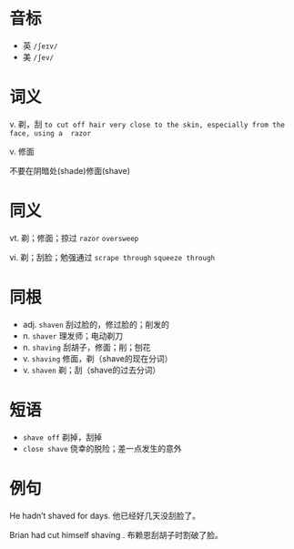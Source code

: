 # 音标

- 英 `/ʃeɪv/`
- 美 `/ʃev/`

# 词义

v. 剃，刮
`to cut off hair very close to the skin, especially from the face, using a  razor `

v. 修面




不要在阴暗处(shade)修面(shave)

# 同义

vt. 剃；修面；掠过
`razor` `oversweep`

vi. 剃；刮脸；勉强通过
`scrape through` `squeeze through`

# 同根

- adj. `shaven` 刮过脸的，修过脸的；削发的
- n. `shaver` 理发师；电动剃刀
- n. `shaving` 刮胡子，修面；削；刨花
- v. `shaving` 修面，剃（shave的现在分词）
- v. `shaven` 剃；刮（shave的过去分词）

# 短语

- `shave off` 剃掉，刮掉
- `close shave` 侥幸的脱险；差一点发生的意外

# 例句

He hadn’t shaved for days.
他已经好几天没刮脸了。

Brian had cut himself shaving .
布赖恩刮胡子时割破了脸。


